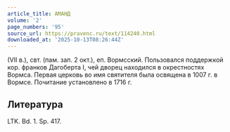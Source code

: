 ```yaml
---
article_title: АМАНД
volume: '2'
page_numbers: '95'
source_url: https://pravenc.ru/text/114240.html
downloaded_at: '2025-10-13T08:26:44Z'
---
```


(VII в.), свт. (пам. зап. 2 окт.), еп. Вормсский. Пользовался поддержкой кор. франков Дагоберта I, чей дворец находился в окрестностях Вормса. Первая церковь во имя святителя была освящена в 1007 г. в Вормсе. Почитание установлено в 1716 г.

## Литература

LTK. Bd. 1. Sp. 417.
